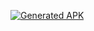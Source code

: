 [![Generated APK](https://github.com/achmadsm/Movie-Android/actions/workflows/android.yml/badge.svg)](https://github.com/achmadsm/Movie-Android/actions/workflows/android.yml)
